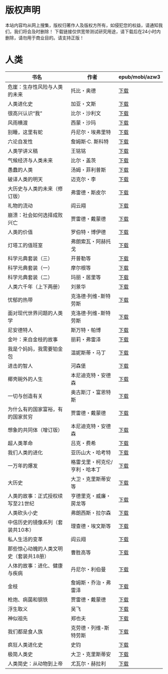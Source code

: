 # 版权声明

本站内容均从网上搜集，版权归著作人及版权方所有，如侵犯您的权益，请通知我们，我们将会及时删除！ 下载链接仅供宽带测试研究用途，请下载后在24小时内删除，请勿用于商业目的。请支持正版！

# 人类

| 书名 | 作者 | epub/mobi/azw3 |
| --- | --- | --- |
| 危崖：生存性风险与人类的未来 | 托比・奥德 | [下载](https://url89.ctfile.com/f/31084289-1375493782-80c088?p=8866) |
| 人类进化史 | 加亚・文斯 | [下载](https://url89.ctfile.com/f/31084289-1375498165-5357ae?p=8866) |
| 很高兴认识“我” | 比尔・沙利文 | [下载](https://url89.ctfile.com/f/31084289-1375500934-5e3acf?p=8866) |
| 风雨横渡 | 西蒙・沙玛 | [下载](https://url89.ctfile.com/f/31084289-1375510204-4a529b?p=8866) |
| 别睡，这里有蛇 | 丹尼尔・埃弗里特 | [下载](https://url89.ctfile.com/f/31084289-1375510891-4ad519?p=8866) |
| 六论自发性 | 詹姆斯·C. 斯科特 | [下载](https://url89.ctfile.com/f/31084289-1375511248-9f9016?p=8866) |
| 人类学讲义稿 | 王铭铭 | [下载](https://url89.ctfile.com/f/31084289-1375511617-633896?p=8866) |
| 气候经济与人类未来 | 比尔・盖茨 | [下载](https://url89.ctfile.com/f/31084289-1375512229-68d76f?p=8866) |
| 愚蠢的人类 | 汤姆・菲利普斯 | [下载](https://url89.ctfile.com/f/31084289-1357003243-bbb6f1?p=8866) |
| 破译人类的明天 | 迈克尔・李 | [下载](https://url89.ctfile.com/f/31084289-1357000984-c69a46?p=8866) |
| 大历史与人类的未来（修订版） | 弗雷德・斯皮尔 | [下载](https://url89.ctfile.com/f/31084289-1356994171-41fd5a?p=8866) |
| 礼物的流动 | 阎云翔 | [下载](https://url89.ctfile.com/f/31084289-1356985465-3e6908?p=8866) |
| 崩溃：社会如何选择成败兴亡 | 贾雷德・戴蒙德 | [下载](https://url89.ctfile.com/f/31084289-1356984235-e50cb6?p=8866) |
| 人类的价值 | 罗伯特・博伊德 | [下载](https://url89.ctfile.com/f/31084289-1357051105-4b4530?p=8866) |
| 灯塔工的值班室 | 弗朗索瓦・阿赫托戈 | [下载](https://url89.ctfile.com/f/31084289-1357043494-9e3f3d?p=8866) |
| 科学元典套装（三） | 开普勒等 | [下载](https://url89.ctfile.com/f/31084289-1357035532-bb6874?p=8866) |
| 科学元典套装（一） | 摩尔根等 | [下载](https://url89.ctfile.com/f/31084289-1357035232-3fa4b9?p=8866) |
| 科学元典套装（二） | 玛丽・居里等 | [下载](https://url89.ctfile.com/f/31084289-1357035253-2e02f8?p=8866) |
| 人类六千年（上下两册） | 刘景华 | [下载](https://url89.ctfile.com/f/31084289-1357033867-2e79ed?p=8866) |
| 忧郁的热带 | 克洛德·列维-斯特劳斯 | [下载](https://url89.ctfile.com/f/31084289-1357032301-d94f6b?p=8866) |
| 面对现代世界问题的人类学 | 克洛德·列维-斯特劳斯 | [下载](https://url89.ctfile.com/f/31084289-1357032265-7d37d4?p=8866) |
| 尼安德特人 | 斯万特・帕博 | [下载](https://url89.ctfile.com/f/31084289-1357029025-e57f2e?p=8866) |
| 金叶：来自金枝的故事 | 丽莉・弗雷泽 | [下载](https://url89.ctfile.com/f/31084289-1357028533-53157f?p=8866) |
| 我是个妈妈，我需要铂金包 | 温妮斯蒂・马丁 | [下载](https://url89.ctfile.com/f/31084289-1357027687-a52575?p=8866) |
| 进击的智人 | 河森堡 | [下载](https://url89.ctfile.com/f/31084289-1357025104-60a1dc?p=8866) |
| 椰壳碗外的人生 | 本尼迪克特・安德森 | [下载](https://url89.ctfile.com/f/31084289-1357024303-b81668?p=8866) |
| 一切与创造有关 | 奥古斯汀・富恩特斯 | [下载](https://url89.ctfile.com/f/31084289-1357023037-cb5f39?p=8866) |
| 为什么有的国家富裕，有的国家贫穷 | 贾雷德・戴蒙德 | [下载](https://url89.ctfile.com/f/31084289-1357018243-d98729?p=8866) |
| 想象的共同体（增订版） | 本尼迪克特・安德森 | [下载](https://url89.ctfile.com/f/31084289-1357017700-976365?p=8866) |
| 超人类革命 | 吕克・费希 | [下载](https://url89.ctfile.com/f/31084289-1357017670-bee6d3?p=8866) |
| 我们人类的进化 | 亚历山大・哈考特 | [下载](https://url89.ctfile.com/f/31084289-1357017460-bc0979?p=8866) |
| 一万年的爆发 | 格雷戈里・柯克伦/亨利・哈本丁 | [下载](https://url89.ctfile.com/f/31084289-1357017313-fa9dd4?p=8866) |
| 大历史 | 大卫・克里斯蒂安等 | [下载](https://url89.ctfile.com/f/31084289-1357016224-d086d6?p=8866) |
| 人类的故事：正式授权续写至21世纪 | 亨德里克・威廉・房龙等 | [下载](https://url89.ctfile.com/f/31084289-1357015681-651344?p=8866) |
| 人类砍头小史 | 弗朗西斯・拉尔森 | [下载](https://url89.ctfile.com/f/31084289-1357015630-9d7d3e?p=8866) |
| 中信历史的镜像系列（套装共10本） | 理查德・埃文斯等 | [下载](https://url89.ctfile.com/f/31084289-1357011583-e33bde?p=8866) |
| 私人生活的变革 | 阎云翔 | [下载](https://url89.ctfile.com/f/31084289-1357011340-6b01db?p=8866) |
| 那些惊心动魄的人类文明史（套装共18册） | 曹胜高等 | [下载](https://url89.ctfile.com/f/31084289-1357011619-8597aa?p=8866) |
| 人体的故事：进化、健康与疾病 | 丹尼尔・利伯曼  | [下载](https://url89.ctfile.com/f/31084289-1357011079-3bb308?p=8866) |
| 金枝 | 詹姆斯・乔治・弗雷泽 | [下载](https://url89.ctfile.com/f/31084289-1357010026-3fff55?p=8866) |
| 枪炮、病菌和钢铁 | 贾雷德・戴蒙德 | [下载](https://url89.ctfile.com/f/31084289-1357009603-070937?p=8866) |
| 浮生取义 | 吴飞 | [下载](https://url89.ctfile.com/f/31084289-1357009279-69e486?p=8866) |
| 神似祖先 | 郑也夫 | [下载](https://url89.ctfile.com/f/31084289-1357009024-0025e8?p=8866) |
| 我们都是食人族 | 克劳德・列维-斯特劳斯 | [下载](https://url89.ctfile.com/f/31084289-1357007506-9da198?p=8866) |
| 疯狂人类进化史 | 史钧 | [下载](https://url89.ctfile.com/f/31084289-1357006132-4466cf?p=8866) |
| 极简人类史 | 大卫・克里斯蒂安 | [下载](https://url89.ctfile.com/f/31084289-1357005490-669cac?p=8866) |
| 人类简史：从动物到上帝 | 尤瓦尔・赫拉利 | [下载](https://url89.ctfile.com/f/31084289-1357005331-d43590?p=8866) |
